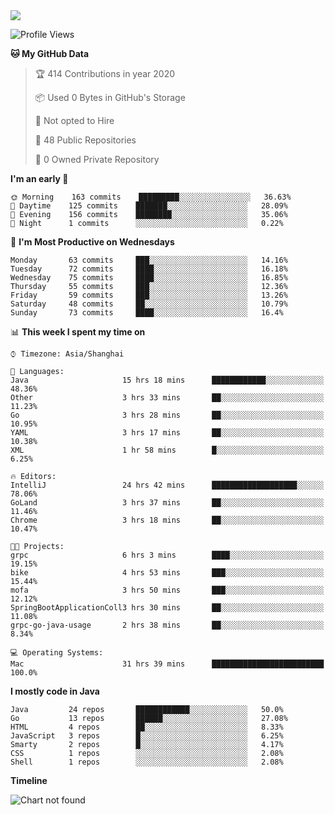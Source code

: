 
<a href="https://github.com/helloworlde">
  <img align="" src="https://github-readme-stats.vercel.app/api?username=helloworlde&show_icons=true&count_private=true" />
</a>

<!--START_SECTION:waka-->
![Profile Views](http://img.shields.io/badge/Profile%20Views-66-blue)

**🐱 My GitHub Data** 

> 🏆 414 Contributions in year 2020
 > 
> 📦 Used 0 Bytes in GitHub's Storage 
 > 
> 🚫 Not opted to Hire
 > 
> 📜 48 Public Repositories 
 > 
> 🔑 0 Owned Private Repository 
 > 
**I'm an early 🐤** 

```text
🌞 Morning    163 commits    █████████░░░░░░░░░░░░░░░░   36.63% 
🌆 Daytime    125 commits    ███████░░░░░░░░░░░░░░░░░░   28.09% 
🌃 Evening    156 commits    ████████░░░░░░░░░░░░░░░░░   35.06% 
🌙 Night      1 commits      ░░░░░░░░░░░░░░░░░░░░░░░░░   0.22%

```
📅 **I'm Most Productive on Wednesdays** 

```text
Monday       63 commits     ███░░░░░░░░░░░░░░░░░░░░░░   14.16% 
Tuesday      72 commits     ████░░░░░░░░░░░░░░░░░░░░░   16.18% 
Wednesday    75 commits     ████░░░░░░░░░░░░░░░░░░░░░   16.85% 
Thursday     55 commits     ███░░░░░░░░░░░░░░░░░░░░░░   12.36% 
Friday       59 commits     ███░░░░░░░░░░░░░░░░░░░░░░   13.26% 
Saturday     48 commits     ██░░░░░░░░░░░░░░░░░░░░░░░   10.79% 
Sunday       73 commits     ████░░░░░░░░░░░░░░░░░░░░░   16.4%

```


📊 **This week I spent my time on** 

```text
⌚︎ Timezone: Asia/Shanghai

💬 Languages: 
Java                     15 hrs 18 mins      ████████████░░░░░░░░░░░░░   48.36% 
Other                    3 hrs 33 mins       ██░░░░░░░░░░░░░░░░░░░░░░░   11.23% 
Go                       3 hrs 28 mins       ██░░░░░░░░░░░░░░░░░░░░░░░   10.95% 
YAML                     3 hrs 17 mins       ██░░░░░░░░░░░░░░░░░░░░░░░   10.38% 
XML                      1 hr 58 mins        █░░░░░░░░░░░░░░░░░░░░░░░░   6.25%

🔥 Editors: 
IntelliJ                 24 hrs 42 mins      ███████████████████░░░░░░   78.06% 
GoLand                   3 hrs 37 mins       ██░░░░░░░░░░░░░░░░░░░░░░░   11.46% 
Chrome                   3 hrs 18 mins       ██░░░░░░░░░░░░░░░░░░░░░░░   10.47%

🐱‍💻 Projects: 
grpc                     6 hrs 3 mins        ████░░░░░░░░░░░░░░░░░░░░░   19.15% 
bike                     4 hrs 53 mins       ███░░░░░░░░░░░░░░░░░░░░░░   15.44% 
mofa                     3 hrs 50 mins       ███░░░░░░░░░░░░░░░░░░░░░░   12.12% 
SpringBootApplicationColl3 hrs 30 mins       ██░░░░░░░░░░░░░░░░░░░░░░░   11.08% 
grpc-go-java-usage       2 hrs 38 mins       ██░░░░░░░░░░░░░░░░░░░░░░░   8.34%

💻 Operating Systems: 
Mac                      31 hrs 39 mins      █████████████████████████   100.0%

```

**I mostly code in Java** 

```text
Java         24 repos       ████████████░░░░░░░░░░░░░   50.0% 
Go           13 repos       ██████░░░░░░░░░░░░░░░░░░░   27.08% 
HTML         4 repos        ██░░░░░░░░░░░░░░░░░░░░░░░   8.33% 
JavaScript   3 repos        █░░░░░░░░░░░░░░░░░░░░░░░░   6.25% 
Smarty       2 repos        █░░░░░░░░░░░░░░░░░░░░░░░░   4.17% 
CSS          1 repos        ░░░░░░░░░░░░░░░░░░░░░░░░░   2.08% 
Shell        1 repos        ░░░░░░░░░░░░░░░░░░░░░░░░░   2.08%

```


**Timeline**

![Chart not found](https://github.com/helloworlde/helloworlde/blob/master/charts/bar_graph.png) 


<!--END_SECTION:waka-->

